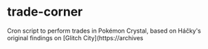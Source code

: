 # trade-corner

Cron script to perform trades in Pokémon Crystal, based on Háčky's original findings on [Glitch City](https://archives